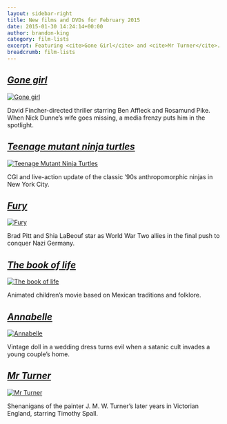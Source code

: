 ```yaml
---
layout: sidebar-right
title: New films and DVDs for February 2015
date: 2015-01-30 14:24:14+00:00
author: brandon-king
category: film-lists
excerpt: Featuring <cite>Gone Girl</cite> and <cite>Mr Turner</cite>.
breadcrumb: film-lists
---
```

## [<cite>Gone girl</cite>](http://suffolk.spydus.co.uk/cgi-bin/spydus.exe/ENQ/OPAC/BIBENQ/3340878?QRY=CTIBIB%3C%20IRN(47113565)&QRYTEXT=Gone%20girl%20%5Bvideorecording%5D)

[![Gone girl](http://suffolklibraries.co.uk/wp-content/uploads/2015/01/gonegirl.jpg)](http://suffolk.spydus.co.uk/cgi-bin/spydus.exe/ENQ/OPAC/BIBENQ/3340878?QRY=CTIBIB%3C%20IRN(47113565)&QRYTEXT=Gone%20girl%20%5Bvideorecording%5D)

David Fincher-directed thriller starring Ben Affleck and Rosamund Pike. When Nick Dunne&#8217;s wife goes missing, a media frenzy puts him in the spotlight.

## [ <cite>Teenage mutant ninja turtles</cite>](http://suffolk.spydus.co.uk/cgi-bin/spydus.exe/ENQ/OPAC/BIBENQ/3344940?QRY=CTIBIB%3C%20IRN(9989276)&QRYTEXT=Teenage%20mutant%20ninja%20turtles%20%5Bvideorecording%5D)

[![Teenage Mutant Ninja Turtles](http://suffolklibraries.co.uk/wp-content/uploads/2015/01/tmnt.jpg)](http://suffolk.spydus.co.uk/cgi-bin/spydus.exe/ENQ/OPAC/BIBENQ/3344940?QRY=CTIBIB%3C%20IRN(9989276)&QRYTEXT=Teenage%20mutant%20ninja%20turtles%20%5Bvideorecording%5D)

CGI and live-action update of the classic &#8217;90s anthropomorphic ninjas in New York City.

## [<cite>Fury</cite>](http://suffolk.spydus.co.uk/cgi-bin/spydus.exe/ENQ/OPAC/BIBENQ/3350716?QRY=CTIBIB%3C%20IRN(24791503)&QRYTEXT=Fury%20%5Bvideorecording%5D)

[![Fury](http://suffolklibraries.co.uk/wp-content/uploads/2015/01/fury.jpg)](http://suffolk.spydus.co.uk/cgi-bin/spydus.exe/ENQ/OPAC/BIBENQ/3350716?QRY=CTIBIB%3C%20IRN(24791503)&QRYTEXT=Fury%20%5Bvideorecording%5D)

Brad Pitt and Shia LaBeouf star as World War Two allies in the final push to conquer Nazi Germany.

## [<cite>The book of life</cite>](http://suffolk.spydus.co.uk/cgi-bin/spydus.exe/ENQ/OPAC/BIBENQ/3352962?QRY=CTIBIB%3C%20IRN(5602785)&QRYTEXT=The%20book%20of%20life%20%5Bvideorecording%5D)

[![The book of life](http://suffolklibraries.co.uk/wp-content/uploads/2015/01/thebookoflife.jpg)](http://suffolk.spydus.co.uk/cgi-bin/spydus.exe/ENQ/OPAC/BIBENQ/3352962?QRY=CTIBIB%3C%20IRN(5602785)&QRYTEXT=The%20book%20of%20life%20%5Bvideorecording%5D)

Animated children&#8217;s movie based on Mexican traditions and folklore.

## [<cite>Annabelle</cite>](http://suffolk.spydus.co.uk/cgi-bin/spydus.exe/ENQ/OPAC/BIBENQ/3354338?QRY=CTIBIB%3C%20IRN(45374208)&QRYTEXT=Annabelle%20%5Bvideorecording%5D)

[![Annabelle](http://suffolklibraries.co.uk/wp-content/uploads/2015/01/annabelle.jpg)](http://suffolk.spydus.co.uk/cgi-bin/spydus.exe/ENQ/OPAC/BIBENQ/3354338?QRY=CTIBIB%3C%20IRN(45374208)&QRYTEXT=Annabelle%20%5Bvideorecording%5D)

Vintage doll in a wedding dress turns evil when a satanic cult invades a young couple&#8217;s home.

## [<cite>Mr Turner</cite>](http://suffolk.spydus.co.uk/cgi-bin/spydus.exe/ENQ/OPAC/BIBENQ/3357071?QRY=CTIBIB%3C%20IRN(46865631)&QRYTEXT=Mr.%20Turner%20%5Bvideorecording%5D)

[![Mr Turner](http://suffolklibraries.co.uk/wp-content/uploads/2015/01/mrturner.jpg)](http://suffolk.spydus.co.uk/cgi-bin/spydus.exe/ENQ/OPAC/BIBENQ/3357071?QRY=CTIBIB%3C%20IRN(46865631)&QRYTEXT=Mr.%20Turner%20%5Bvideorecording%5D)

Shenanigans of the painter J. M. W. Turner&#8217;s later years in Victorian England, starring Timothy Spall.
